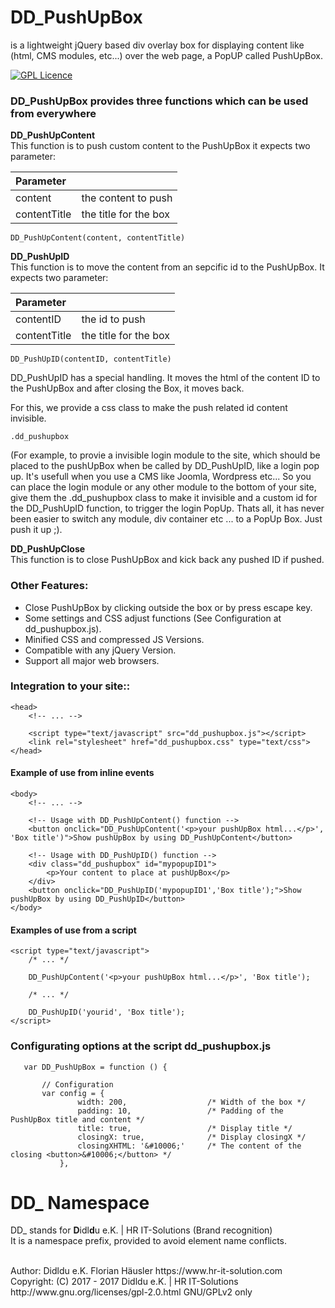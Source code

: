 # DD_PushUpBox
is a lightweight jQuery based div overlay box for displaying content like (html, CMS modules, etc...) over the web page, a PopUP called PushUpBox.

[![GPL Licence](https://badges.frapsoft.com/os/gpl/gpl.png?v=102)](https://opensource.org/licenses/GPL-2.0/)

### DD_PushUpBox provides three functions which can be used from everywhere

**DD_PushUpContent**<br>
This function is to push custom content to the PushUpBox it expects two parameter:

| Parameter      |                       |
|:-------------- |:----------------------|
| content        | the content to push   |
| contentTitle   | the title for the box |

    DD_PushUpContent(content, contentTitle)

**DD_PushUpID**<br>
This function is to move the content from an sepcific id to the PushUpBox. It expects two parameter:

| Parameter      |                       |
|:-------------- |:----------------------|
| contentID      | the id to push        |
| contentTitle   | the title for the box |

    DD_PushUpID(contentID, contentTitle)

DD_PushUpID has a special handling. It moves the html of the content ID to the PushUpBox and after closing the Box, it moves back.

For this, we provide a css class to make the push related id content invisible.

    .dd_pushupbox

(For example, to provie a invisible login module to the site, which should be placed to the pushUpBox when be called by DD_PushUpID, like a login pop up. It's usefull when you use a CMS like Joomla, Wordpress etc... So you can place the login module or any other module to the bottom of your site, give them the .dd_pushupbox class to make it invisible and a custom id for the DD_PushUpID function, to trigger the login PopUp. Thats all, it has never been easier to switch any module, div container etc ... to a PopUp Box. Just push it up ;).

**DD_PushUpClose**<br>
This function is to close PushUpBox and kick back any pushed ID if pushed.

### Other Features:
- Close PushUpBox by clicking outside the box or by press escape key.
- Some settings and CSS adjust functions (See Configuration at dd_pushupbox.js).
- Minified CSS and compressed JS Versions.
- Compatible with any jQuery Version.
- Support all major web browsers.

### Integration to your site::

    <head>
        <!-- ... -->

        <script type="text/javascript" src="dd_pushupbox.js"></script>
        <link rel="stylesheet" href="dd_pushupbox.css" type="text/css">
    </head>

#### Example of use from inline events

    <body>
        <!-- ... -->

        <!-- Usage with DD_PushUpContent() function -->
        <button onclick="DD_PushUpContent('<p>your pushUpBox html...</p>', 'Box title')">Show pushUpBox by using DD_PushUpContent</button>

        <!-- Usage with DD_PushUpID() function -->
        <div class="dd_pushupbox" id="mypopupID1">
            <p>Your content to place at pushUpBox</p>
        </div>
        <button onclick="DD_PushUpID('mypopupID1','Box title');">Show pushUpBox by using DD_PushUpID</button>
    </body>

#### Examples of use from a script

    <script type="text/javascript">
        /* ... */

        DD_PushUpContent('<p>your pushUpBox html...</p>', 'Box title');

        /* ... */

        DD_PushUpID('yourid', 'Box title');
    </script>


### Configurating options at the script dd_pushupbox.js

       var DD_PushUpBox = function () {

           // Configuration
           var config = {
                   width: 200,                  /* Width of the box */
                   padding: 10,                 /* Padding of the PushUpBox title and content */
                   title: true,                 /* Display title */
                   closingX: true,              /* Display closingX */
                   closingXHTML: '&#10006;'     /* The content of the closing <button>&#10006;</button> */
               },

# DD_ Namespace
DD_ stands for  **D**idl**d**u e.K. | HR IT-Solutions (Brand recognition)                   <br>
It is a namespace prefix, provided to avoid element name conflicts.

<br>
Author: Didldu e.K. Florian Häusler https://www.hr-it-solution.com                          <br>
Copyright: (C) 2017 - 2017 Didldu e.K. | HR IT-Solutions                                    <br>
http://www.gnu.org/licenses/gpl-2.0.html GNU/GPLv2 only
